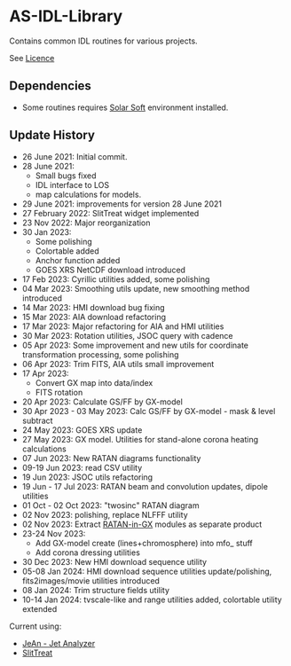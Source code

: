 # AS-IDL-Library
Contains common IDL routines for various projects.

See [Licence](https://github.com/Alexey-Stupishin/AS-IDL-Library/blob/main/LICENCE.md)

## Dependencies
* Some routines requires [Solar Soft](https://www.lmsal.com/solarsoft/ssw_packages_info.html) environment installed.

## Update History
* 26 June 2021: Initial commit.
* 28 June 2021: 
	* Small bugs fixed
	* IDL interface to LOS
	* map calculations for models.
* 29 June 2021: improvements for version 28 June 2021
* 27 February 2022: SlitTreat widget implemented
* 23 Nov 2022: Major reorganization
* 30 Jan 2023:
	* Some polishing
	* Colortable added
	* Anchor function added
	* GOES XRS NetCDF download introduced
* 17 Feb 2023: Cyrillic utilities added, some polishing
* 04 Mar 2023: Smoothing utils update, new smoothing method introduced
* 14 Mar 2023: HMI download bug fixing
* 15 Mar 2023: AIA download refactoring
* 17 Mar 2023: Major refactoring for AIA and HMI utilities
* 30 Mar 2023: Rotation utilities, JSOC query with cadence
* 05 Apr 2023: Some improvement and new utils for coordinate transformation processing, some polishing
* 06 Apr 2023: Trim FITS, AIA utils small improvement
* 17 Apr 2023:
	* Convert GX map into data/index
	* FITS rotation
* 20 Apr 2023: Calculate GS/FF by GX-model
* 30 Apr 2023 - 03 May 2023: Calc GS/FF by GX-model - mask & level subtract
* 24 May 2023: GOES XRS update
* 27 May 2023: GX model. Utilities for stand-alone corona heating calculations
* 07 Jun 2023: New RATAN diagrams functionality
* 09-19 Jun 2023: read CSV utility
* 19 Jun 2023: JSOC utils refactoring
* 19 Jun - 17 Jul 2023: RATAN beam and convolution updates, dipole utilities
* 01 Oct - 02 Oct 2023: "twosinc" RATAN diagram
* 02 Nov 2023: polishing, replace NLFFF utility
* 02 Nov 2023: Extract [RATAN-in-GX](https://github.com/Alexey-Stupishin/RATAN-in-GX) modules as separate product
* 23-24 Nov 2023: 
	* Add GX-model create (lines+chromosphere) into mfo_ stuff
	* Add corona dressing utilities
* 30 Dec 2023: New HMI download sequence utility
* 05-08 Jan 2024: HMI download sequence utilities update/polishing, fits2images/movie utilities introduced
* 08 Jan 2024: Trim structure fields utility
* 10-14 Jan 2024: tvscale-like and range utilities added, colortable utility extended

Current using:
* [JeAn - Jet Analyzer](https://github.com/Alexey-Stupishin/JeAn---Jet-Analyzer)
* [SlitTreat](https://github.com/Alexey-Stupishin/StilTreat)

